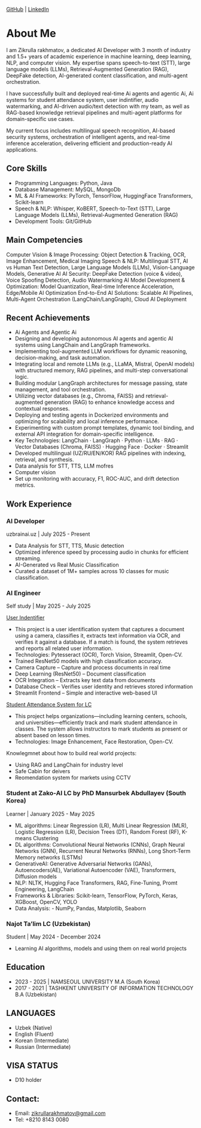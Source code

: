 
[GitHub](https://github.com/ZikrullaRaxmatov) | [LinkedIn](https://www.linkedin.com/in/zikrulla-rakhmatov-5aa470272/)

# About Me 
I am Zikrulla rakhmatov, a dedicated AI Developer with 3 month of industry and 1.5+ years of academic experience in machine learning, deep learning, NLP, and computer vision. My expertise spans speech-to-text (STT), large language models (LLMs), Retrieval-Augmented Generation (RAG), DeepFake detection, AI-generated content classification, and multi-agent orchestration.

I have successfully built and deployed real-time Ai agents and agentic Ai, Ai systems for student attendance system, user indintifier, audio watermarking, and AI-driven audio/text detection with my team, as well as RAG-based knowledge retrieval pipelines and multi-agent platforms for domain-specific use cases.

My current focus includes multilingual speech recognition, AI-based security systems, orchestration of intelligent agents, and real-time inference acceleration, delivering efficient and production-ready AI applications.

## Core Skills

- Programming Languages: Python, Java
- Database Management: MySQL, MongoDb
- ML & AI Frameworks: PyTorch, TensorFlow, HuggingFace Transformers, Scikit-learn
- Speech & NLP: Whisper, KoBERT, Speech-to-Text (STT), Large Language Models (LLMs), Retrieval-Augmented Generation (RAG)
- Development Tools: Git/GitHub

## Main Competencies

Computer Vision & Image Processing: Object Detection & Tracking, OCR, Image Enhancement, Medical Imaging
Speech & NLP: Multilingual STT, AI vs Human Text Detection, Large Language Models (LLMs), Vision-Language Models, Generative AI
AI Security: DeepFake Detection (voice & video), Voice Spoofing Detection, Audio Watermarking
AI Model Development & Optimization: Model Quantization, Real-time Inference Acceleration, Edge/Mobile AI Optimization
End-to-End AI Solutions: Scalable AI Pipelines, Multi-Agent Orchestration (LangChain/LangGraph), Cloud AI Deployment

## Recent Achievements

- Ai Agents and Agentic Ai
- Designing and developing autonomous AI agents and agentic AI systems using LangChain and LangGraph frameworks.
- Implementing tool-augmented LLM workflows for dynamic reasoning, decision-making, and task automation.
- Integrating local and remote LLMs (e.g., LLaMA, Mistral, OpenAI models) with structured memory, RAG pipelines, and multi-step conversational logic.
- Building modular LangGraph architectures for message passing, state management, and tool orchestration.
- Utilizing vector databases (e.g., Chroma, FAISS) and retrieval-augmented generation (RAG) to enhance knowledge access and contextual responses.
- Deploying and testing agents in Dockerized environments and optimizing for scalability and local inference performance.
- Experimenting with custom prompt templates, dynamic tool binding, and external API integration for domain-specific intelligence.
- Key Technologies: LangChain · LangGraph · Python · LLMs · RAG · Vector Databases (Chroma, FAISS) · Hugging Face · Docker · Streamlit
- Developed multilingual (UZ/RU/EN/KOR) RAG pipelines with indexing, retrieval, and synthesis.
- Data analysis for STT, TTS, LLM mofres
- Computer vision 
- Set up monitoring with accuracy, F1, ROC-AUC, and drift detection metrics.

## Work Experience
### AI Developer
uzbrainai.uz | July 2025 - Present

- Data Analysis for STT, TTS, Music detection
- Optimized inference speed by processing audio in chunks for efficient streaming.
- AI-Generated vs Real Music Classification
- Curated a dataset of 1M+ samples across 10 classes for music classification.

### AI Engineer
Self study | May 2025 - July 2025

[User Indentifier](https://github.com/ZikrullaRaxmatov/User_identifier)
- This project is a user identification system that captures a document using a camera, classifies it, extracts text information via OCR, and verifies it against a database. If a match is found, the system retrieves and reports all related user information.
- Technologies: Pytesseract (OCR), Torch Vision, Streamlit, Open-CV.
- Trained ResNet50 models with high classification accuracy.
- Camera Capture – Capture and process documents in real time
- Deep Learning (ResNet50) – Document classification
- OCR Integration – Extracts key text data from documents
- Database Check – Verifies user identity and retrieves stored information
- Streamlit Frontend – Simple and interactive web-based UI


[Student Attendance System for LC](https://github.com/ZikrullaRaxmatov/Student_Attendance_System)
- This project helps organizations—including learning centers, schools, and universities—efficiently track and mark student attendance in classes. The system allows instructors to mark students as present or absent based on lesson times.
- Technologies: Image Enhancement, Face Restoration, Open-CV.

Knowlegmnet about how to build real world projects:
- Using RAG and LangChain for industry level
- Safe Cabin for deivers
- Reomendation system for markets using CCTV

### Student at Zako-AI LC by PhD Mansurbek Abdullayev (South Korea)
Learner | January 2025 - May 2025
- ML algorithms: Linear Regression (LR), Multi Linear Regression (MLR), Logistic Regression (LR), Decision Trees (DT), Random Forest (RF),  K-means Clustering
- DL algorithms: Convolutional Neural Networks (CNNs), Graph Neural Networks (GNN), Recurrent Neural Networks (RNNs),   Long Short-Term Memory networks (LSTMs)
- GenerativeAI:  Generative Adversarial Networks (GANs), Autoencoders(AE), Variational Autoencoder (VAE), Transformers, Diffusion models
- NLP: NLTK, Hugging Face Transformers, RAG, Fine-Tuning, Promt Engineering, LangChain
- Frameworks & Libraries: Scikit-learn, TensorFlow, PyTorch, Keras, XGBoost, OpenCV, YOLO
- Data Analysis: -  NumPy, Pandas, Matplotlib, Seaborn

### Najot Ta’lim LC (Uzbekistan)
Student | May 2024 - December 2024
- Learning AI algorithms, models and using them on real world projects

## Education
- 2023 - 2025 | NAMSEOUL UNIVERSITY M.A (South Korea)
- 2017 - 2021 | TASHKENT UNIVERSITY OF INFORMATION TECHNOLOGY B.A (Uzbekistan)

## LANGUAGES
- Uzbek (Native)
- English (Fluent)
- Korean (Intermediate)
- Russian (Intermediate)

## VISA STATUS
- D10 holder

## Contact:
- Email: zikrullarakhmatov@gmail.com
- Tel: +8210 8143 0080

